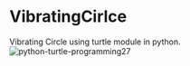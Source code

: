 # VibratingCirlce
Vibrating Circle using turtle module in python.
![python-turtle-programming27](https://user-images.githubusercontent.com/67640904/125759898-a96318bd-6969-4b27-8bba-1272b9233025.png)

